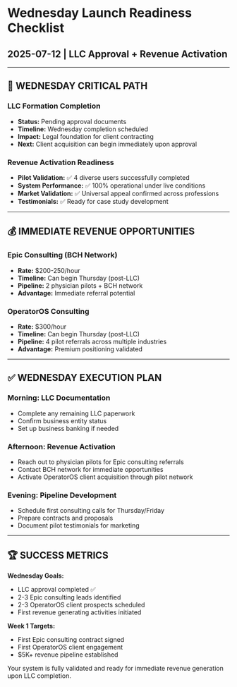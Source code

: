 # Wednesday Launch Readiness Checklist
## 2025-07-12 | LLC Approval + Revenue Activation

---

## 🎯 WEDNESDAY CRITICAL PATH

### **LLC Formation Completion**
- **Status:** Pending approval documents
- **Timeline:** Wednesday completion scheduled
- **Impact:** Legal foundation for client contracting
- **Next:** Client acquisition can begin immediately upon approval

### **Revenue Activation Readiness**
- **Pilot Validation:** ✅ 4 diverse users successfully completed
- **System Performance:** ✅ 100% operational under live conditions
- **Market Validation:** ✅ Universal appeal confirmed across professions
- **Testimonials:** ✅ Ready for case study development

---

## 💰 IMMEDIATE REVENUE OPPORTUNITIES

### **Epic Consulting (BCH Network)**
- **Rate:** $200-250/hour
- **Timeline:** Can begin Thursday (post-LLC)
- **Pipeline:** 2 physician pilots + BCH network
- **Advantage:** Immediate referral potential

### **OperatorOS Consulting**
- **Rate:** $300/hour
- **Timeline:** Can begin Thursday (post-LLC)
- **Pipeline:** 4 pilot referrals across multiple industries
- **Advantage:** Premium positioning validated

---

## ✅ WEDNESDAY EXECUTION PLAN

### **Morning: LLC Documentation**
- Complete any remaining LLC paperwork
- Confirm business entity status
- Set up business banking if needed

### **Afternoon: Revenue Activation**
- Reach out to physician pilots for Epic consulting referrals
- Contact BCH network for immediate opportunities
- Activate OperatorOS client acquisition through pilot network

### **Evening: Pipeline Development**
- Schedule first consulting calls for Thursday/Friday
- Prepare contracts and proposals
- Document pilot testimonials for marketing

---

## 🏆 SUCCESS METRICS

**Wednesday Goals:**
- LLC approval completed ✅
- 2-3 Epic consulting leads identified
- 2-3 OperatorOS client prospects scheduled
- First revenue generating activities initiated

**Week 1 Targets:**
- First Epic consulting contract signed
- First OperatorOS client engagement
- $5K+ revenue pipeline established

Your system is fully validated and ready for immediate revenue generation upon LLC completion.